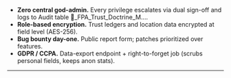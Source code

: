 - **Zero central god-admin.** Every privilege escalates via dual sign-off and logs to Audit table 🔐_FPA_Trust_Doctrine_M….  
- **Role-based encryption.** Trust ledgers and location data encrypted at field level (AES-256).  
- **Bug bounty day-one.** Public report form; patches prioritized over features.  
- **GDPR / CCPA.** Data-export endpoint + right-to-forget job (scrubs personal fields, keeps anon stats).  
---